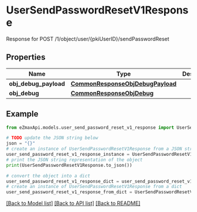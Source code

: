 # UserSendPasswordResetV1Response

Response for POST /1/object/user/{pkiUserID}/sendPasswordReset

## Properties

Name | Type | Description | Notes
------------ | ------------- | ------------- | -------------
**obj_debug_payload** | [**CommonResponseObjDebugPayload**](CommonResponseObjDebugPayload.md) |  | 
**obj_debug** | [**CommonResponseObjDebug**](CommonResponseObjDebug.md) |  | [optional] 

## Example

```python
from eZmaxApi.models.user_send_password_reset_v1_response import UserSendPasswordResetV1Response

# TODO update the JSON string below
json = "{}"
# create an instance of UserSendPasswordResetV1Response from a JSON string
user_send_password_reset_v1_response_instance = UserSendPasswordResetV1Response.from_json(json)
# print the JSON string representation of the object
print(UserSendPasswordResetV1Response.to_json())

# convert the object into a dict
user_send_password_reset_v1_response_dict = user_send_password_reset_v1_response_instance.to_dict()
# create an instance of UserSendPasswordResetV1Response from a dict
user_send_password_reset_v1_response_from_dict = UserSendPasswordResetV1Response.from_dict(user_send_password_reset_v1_response_dict)
```
[[Back to Model list]](../README.md#documentation-for-models) [[Back to API list]](../README.md#documentation-for-api-endpoints) [[Back to README]](../README.md)



